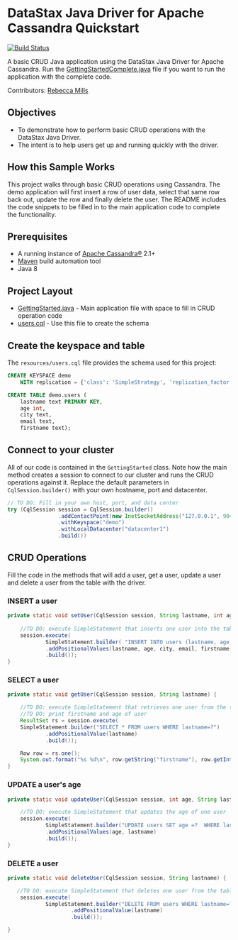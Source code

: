 # DataStax Java Driver for Apache Cassandra Quickstart

[![Build Status](https://travis-ci.org/beccam/quickstart-java.svg?branch=master)](https://travis-ci.org/beccam/quickstart-java)

A basic CRUD Java application using the DataStax Java Driver for Apache Cassandra. Run the [GettingStartedComplete.java](/src/main/java/com/datastax/quickstart/GettingStartedComplete.java) file if you want to run the application with the complete code.

Contributors: [Rebecca Mills](https://github.com/beccam)

## Objectives

* To demonstrate how to perform basic CRUD operations with the DataStax Java Driver.
* The intent is to help users get up and running quickly with the driver. 

## How this Sample Works
This project walks through basic CRUD operations using Cassandra. The demo application will first insert a row of user data, select that same row back out, update the row and finally delete the user. The README includes the code snippets to be filled in to the main application code to complete the functionality.

## Prerequisites
  * A running instance of [Apache Cassandra®](http://cassandra.apache.org/download/) 2.1+
  * [Maven](https://maven.apache.org/download.cgi) build automation tool
  * Java 8
  
## Project Layout

* [GettingStarted.java](/src/main/java/com/datastax/quickstart/GettingStarted.java) - Main application file with space to fill in CRUD operation code
* [users.cql](/src/main/resources/users.cql) - Use this file to create the schema  
  
## Create the keyspace and table
The `resources/users.cql` file provides the schema used for this project:

```sql
CREATE KEYSPACE demo
    WITH replication = {'class': 'SimpleStrategy', 'replication_factor': '1'};

CREATE TABLE demo.users (
    lastname text PRIMARY KEY,
    age int,
    city text,
    email text,
    firstname text);
```

## Connect to your cluster

All of our code is contained in the `GettingStarted` class. 
Note how the main method creates a session to connect to our cluster and runs the CRUD operations against it. 
Replace the default parameters in `CqlSession.builder()` with your own hostname, port and datacenter.

```java
// TO DO: Fill in your own host, port, and data center
try (CqlSession session = CqlSession.builder()
                .addContactPoint(new InetSocketAddress("127.0.0.1", 9042))
                .withKeyspace("demo")
                .withLocalDatacenter("datacenter1")
                .build()) 
```

## CRUD Operations
Fill the code in the methods that will add a user, get a user, update a user and delete a user from the table with the driver.

### INSERT a user
```java
private static void setUser(CqlSession session, String lastname, int age, String city, String email, String firstname) {
    
    //TO DO: execute SimpleStatement that inserts one user into the table
    session.execute(
            SimpleStatement.builder( "INSERT INTO users (lastname, age, city, email, firstname) VALUES (?,?,?,?,?)")
            .addPositionalValues(lastname, age, city, email, firstname)
            .build());
}

```

### SELECT a user
```java
private static void getUser(CqlSession session, String lastname) {

    //TO DO: execute SimpleStatement that retrieves one user from the table
    //TO DO: print firstname and age of user
    ResultSet rs = session.execute(
    SimpleStatement.builder("SELECT * FROM users WHERE lastname=?")
            .addPositionalValue(lastname)
            .build());

    Row row = rs.one();
    System.out.format("%s %d\n", row.getString("firstname"), row.getInt("age"));
}
```

### UPDATE a user's age
```java
private static void updateUser(CqlSession session, int age, String lastname) {

    //TO DO: execute SimpleStatement that updates the age of one user
    session.execute(
            SimpleStatement.builder("UPDATE users SET age =?  WHERE lastname =? ")
            .addPositionalValues(age, lastname)
            .build());
}
```   

### DELETE a user
```java
private static void deleteUser(CqlSession session, String lastname) {

   //TO DO: execute SimpleStatement that deletes one user from the table
    session.execute(
            SimpleStatement.builder("DELETE FROM users WHERE lastname=?")
                    .addPositionalValue(lastname)
                    .build());

}
```
    


